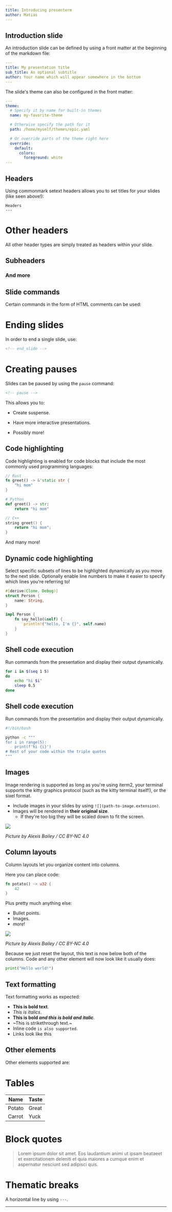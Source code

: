 ```yaml
---
title: Introducing presenterm
author: Matias
---
```


Introduction slide
---

An introduction slide can be defined by using a front matter at the beginning of the markdown file:

```yaml
---
title: My presentation title
sub_title: An optional subtitle
author: Your name which will appear somewhere in the bottom
---
```

The slide's theme can also be configured in the front matter:

```yaml
---
theme:
  # Specify it by name for built-in themes
  name: my-favorite-theme

  # Otherwise specify the path for it
  path: /home/myself/themes/epic.yaml

  # Or override parts of the theme right here
  override:
    default:
      colors:
        foreground: white
---
```

<!-- end_slide -->

Headers
---

Using commonmark setext headers allows you to set titles for your slides (like seen above!):

```
Headers
---
```

# Other headers

All other header types are simply treated as headers within your slide.

## Subheaders
### And more

<!-- end_slide -->

Slide commands
---

Certain commands in the form of HTML comments can be used:

# Ending slides

In order to end a single slide, use:

```html
<!-- end_slide -->
```

# Creating pauses

Slides can be paused by using the `pause` command:

```html
<!-- pause -->
```

This allows you to:

<!-- pause -->
* Create suspense.
<!-- pause -->
* Have more interactive presentations.
<!-- pause -->
* Possibly more!

<!-- end_slide -->

Code highlighting
---

Code highlighting is enabled for code blocks that include the most commonly used programming languages:

```rust
// Rust
fn greet() -> &'static str {
    "hi mom"
}
```

```python
# Python
def greet() -> str:
    return "hi mom"
```

```cpp
// C++
string greet() {
    return "hi mom";
}
```

And many more!

<!-- end_slide -->

Dynamic code highlighting
---

Select specific subsets of lines to be highlighted dynamically as you move to the next slide. Optionally enable line 
numbers to make it easier to specify which lines you're referring to!

```rust {1-4|6-10|all} +line_numbers
#[derive(Clone, Debug)]
struct Person {
    name: String,
}

impl Person {
    fn say_hello(&self) {
        println!("hello, I'm {}", self.name)
    }
}
```

<!-- end_slide -->

Shell code execution
---

Run commands from the presentation and display their output dynamically.

```bash +exec
for i in $(seq 1 5)
do
    echo "hi $i"
    sleep 0.5
done
```

<!-- end_slide -->

Shell code execution
---

Run commands from the presentation and display their output dynamically.

```bash +exec
#!/bin/bash

python -c """
for i in range(5):
    print(f'hi {i}')
# Rest of your code within the triple quotes
"""
```

<!-- end_slide -->


Images
---

Image rendering is supported as long as you're using iterm2, your terminal supports
the kitty graphics protocol (such as the kitty terminal itself!), or the sixel format.

* Include images in your slides by using `![](path-to-image.extension)`.
* Images will be rendered in **their original size**.
    * If they're too big they will be scaled down to fit the screen.

![](doge.png)

_Picture by Alexis Bailey / CC BY-NC 4.0_

<!-- end_slide -->

Column layouts
---

<!-- column_layout: [2, 1] -->

<!-- column: 0 -->

Column layouts let you organize content into columns.

Here you can place code:

```rust
fn potato() -> u32 {
    42
}
```

Plus pretty much anything else:
* Bullet points.
* Images.
* _more_!

<!-- column: 1 -->

![](doge.png)

_Picture by Alexis Bailey / CC BY-NC 4.0_

<!-- reset_layout -->

Because we just reset the layout, this text is now below both of the columns. Code and any other element will now look 
like it usually does:

```python
print("Hello world!")
```

<!-- end_slide -->

Text formatting
---

Text formatting works as expected:

* **This is bold text**.
* _This is italics_.
* **This is bold _and this is bold and italic_**.
* ~This is strikethrough text.~
* Inline code `is also supported`.
* Links look like this [](https://example.com/)

<!-- end_slide -->

Other elements
---

Other elements supported are:

# Tables

| Name | Taste |
| ------ | ------ |
| Potato | Great |
| Carrot | Yuck |

# Block quotes

> Lorem ipsum dolor sit amet. Eos laudantium animi ut ipsam beataeet
> et exercitationem deleniti et quia maiores a cumque enim et
> aspernatur nesciunt sed adipisci quis.

# Thematic breaks

A horizontal line by using `---`.

---

